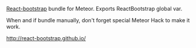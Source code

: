[React-bootstrap](https://github.com/react-bootstrap/react-bootstrap) bundle for Meteor. Exports ReactBootstrap global var.

When and if bundle manually, don't forget special Meteor Hack to make it work.

http://react-bootstrap.github.io/
